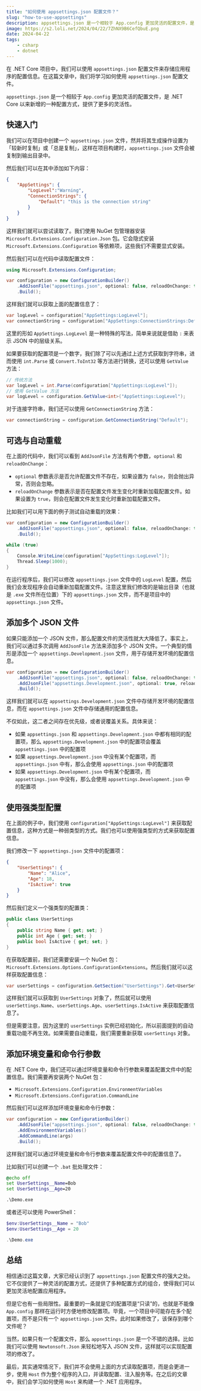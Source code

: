 ```yaml
---
title: "如何使用 appsettings.json 配置文件？"
slug: "how-to-use-appsettings"
description: appsettings.json 是一个相较于 App.config 更加灵活的配置文件，是 .NET Core 以来新增的一种配置方式，提供了更多的灵活性
image: https://s2.loli.net/2024/04/22/7ZhNX9B6CefQbuE.png
date: 2024-04-22
tags:
    - csharp
    - dotnet
---
```


在 .NET Core 项目中，我们可以使用 `appsettings.json` 配置文件来存储应用程序的配置信息。在这篇文章中，我们将学习如何使用 `appsettings.json` 配置文件。

`appsettings.json` 是一个相较于 `App.config` 更加灵活的配置文件，是 .NET Core 以来新增的一种配置方式，提供了更多的灵活性。

## 快速入门

我们可以在项目中创建一个 `appsettings.json` 文件，然并将其生成操作设置为「较新时复制」或「总是复制」，这样在项目构建时，`appsettings.json` 文件会被复制到输出目录中。

然后我们可以在其中添加如下内容：

```json
{
    "AppSettings": {		
        "LogLevel":"Warning",
        "ConnectionStrings": {
            "Default": "this is the connection string"
        }	
    }
}
```

这样我们就可以尝试读取了。我们使用 NuGet 包管理器安装 `Microsoft.Extensions.Configuration.Json` 包。它会隐式安装 `Microsoft.Extensions.Configuration` 等依赖项，这些我们不需要显式安装。

然后我们可以在代码中读取配置文件：

```c#
using Microsoft.Extensions.Configuration;

var configuration = new ConfigurationBuilder()
    .AddJsonFile("appsettings.json", optional: false, reloadOnChange: true)
    .Build();
```

这样我们就可以获取上面的配置信息了：

```c#
var logLevel = configuration["AppSettings:LogLevel"];
var connectionString = configuration["AppSettings:ConnectionStrings:Default"];
```

这里的形如 `AppSettings.LogLevel` 是一种特殊的写法，简单来说就是借助 `:` 来表示 JSON 中的层级关系。

如果要获取的配置项是一个数字，我们除了可以先通过上述方式获取到字符串，进而使用 `int.Parse` 或 `Convert.ToInt32` 等方法进行转换，还可以使用 `GetValue` 方法：

```c#
// 传统方法
var logLevel = int.Parse(configuration["AppSettings:LogLevel"]);
// 使用 GetValue 方法
var logLevel = configuration.GetValue<int>("AppSettings:LogLevel");
```

对于连接字符串，我们还可以使用 `GetConnectionString` 方法：

```c#
var connectionString = configuration.GetConnectionString("Default");
```

## 可选与自动重载

在上面的代码中，我们可以看到 `AddJsonFile` 方法有两个参数，`optional` 和 `reloadOnChange`：

- `optional` 参数表示是否允许配置文件不存在，如果设置为 `false`，则会抛出异常，否则会忽略。
- `reloadOnChange` 参数表示是否在配置文件发生变化时重新加载配置文件。如果设置为 `true`，则会在配置文件发生变化时重新加载配置文件。

比如我们可以用下面的例子测试自动重载的效果：

```c#
var configuration = new ConfigurationBuilder()
    .AddJsonFile("appsettings.json", optional: false, reloadOnChange: true)
    .Build();

while (true)
{
    Console.WriteLine(configuration["AppSettings:LogLevel"]);
    Thread.Sleep(1000);
}
```

在运行程序后，我们可以修改 `appsettings.json` 文件中的 `LogLevel` 配置，然后我们会发现程序会自动重新加载配置文件。注意这里我们修改的是输出目录（也就是 `.exe` 文件所在位置）下的 `appsettings.json` 文件，而不是项目中的 `appsettings.json` 文件。

## 添加多个 JSON 文件

如果只能添加一个 JSON 文件，那么配置文件的灵活性就大大降低了。事实上，我们可以通过多次调用 `AddJsonFile` 方法来添加多个 JSON 文件。一个典型的情形是添加一个 `appsettings.Development.json` 文件，用于存储开发环境的配置信息。

```c#
var configuration = new ConfigurationBuilder()
    .AddJsonFile("appsettings.json", optional: false, reloadOnChange: true)
    .AddJsonFile("appsettings.Development.json", optional: true, reloadOnChange: true)
    .Build();
```

这样我们就可以在 `appsettings.Development.json` 文件中存储开发环境的配置信息，而在 `appsettings.json` 文件中存储通用的配置信息。

不仅如此，这二者之间存在优先级，或者说覆盖关系。具体来说：

- 如果 `appsettings.json` 和 `appsettings.Development.json` 中都有相同的配置项，那么 `appsettings.Development.json` 中的配置项会覆盖 `appsettings.json` 中的配置项
- 如果 `appsettings.Development.json` 中没有某个配置项，而 `appsettings.json` 中有，那么会使用 `appsettings.json` 中的配置项
- 如果 `appsettings.Development.json` 中有某个配置项，而 `appsettings.json` 中没有，那么会使用 `appsettings.Development.json` 中的配置项

## 使用强类型配置

在上面的例子中，我们使用 `configuration["AppSettings:LogLevel"]` 来获取配置信息，这种方式是一种弱类型的方式。我们也可以使用强类型的方式来获取配置信息。

我们修改一下 `appsettings.json` 文件中的配置项：

```json
{
    "UserSettings": {
        "Name": "Alice",
        "Age": 18,
        "IsActive": true
    }
}
```

然后我们定义一个强类型的配置类：

```c#
public class UserSettings
{
    public string Name { get; set; }
    public int Age { get; set; }
    public bool IsActive { get; set; }
}
```

在获取配置前，我们还需要安装一个 NuGet 包：`Microsoft.Extensions.Options.ConfigurationExtensions`。然后我们就可以这样获取配置信息：

```c#
var userSettings = configuration.GetSection("UserSettings").Get<UserSettings>();
```

这样我们就可以获取到 `UserSettings` 对象了，然后就可以使用 `userSettings.Name`、`userSettings.Age`、`userSettings.IsActive` 来获取配置信息了。

但是需要注意，因为这里的 `userSettings` 实例已经初始化，所以前面提到的自动重载功能不再生效。如果需要自动重载，我们需要重新获取 `userSettings` 对象。

## 添加环境变量和命令行参数

在 .NET Core 中，我们还可以通过环境变量和命令行参数来覆盖配置文件中的配置信息。我们需要再安装两个 NuGet 包：

- `Microsoft.Extensions.Configuration.EnvironmentVariables`
- `Microsoft.Extensions.Configuration.CommandLine`

然后我们可以这样添加环境变量和命令行参数：

```c#
var configuration = new ConfigurationBuilder()
    .AddJsonFile("appsettings.json", optional: false, reloadOnChange: true)
    .AddEnvironmentVariables()
    .AddCommandLine(args)
    .Build();
```

这样我们就可以通过环境变量和命令行参数来覆盖配置文件中的配置信息了。

比如我们可以创建一个 `.bat` 批处理文件：

```bat
@echo off
set UserSettings__Name=Bob
set UserSettings__Age=20

.\Demo.exe
```

或者还可以使用 PowerShell：

```powershell
$env:UserSettings__Name = "Bob"
$env:UserSettings__Age = 20

.\Demo.exe
```

## 总结

相信通过这篇文章，大家已经认识到了 `appsettings.json` 配置文件的强大之处。它不仅提供了一种灵活的配置方式，还提供了多种配置方式的组合，使得我们可以更加灵活地配置应用程序。

但是它也有一些局限性。最重要的一条就是它的配置项是“只读”的，也就是不能像 `App.config` 那样在运行时方便地修改配置项。毕竟，一个项目中可能存在多个配置项，而不是只有一个 `appsettings.json` 文件。此时如果修改了，该保存到哪个文件呢？

当然，如果只有一个配置文件，那么 `appsettings.json` 是一个不错的选择。比如我们可以使用 `Newtonsoft.Json` 来轻松地写入 JSON 文件，这样就可以实现配置项的修改了。

最后，其实通常情况下，我们并不会使用上面的方式读取配置项，而是会更进一步，使用 `Host` 作为整个程序的入口，并读取配置、注入服务等。在之后的文章中，我们会学习如何使用 `Host` 来构建一个 .NET 应用程序。